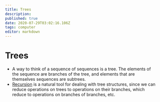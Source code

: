 ```yaml
---
title: Trees
description: 
published: true
date: 2020-07-29T03:02:16.106Z
tags: computer
editor: markdown
---
```


# Trees

* A way to think of a sequence of sequences is a tree. The elements of the sequence are branches of the tree, and elements that are themselves sequences are subtrees.
* [Recursion](/computer-science/recursion) is a natural tool for dealing with tree structures, since we can reduce operations on trees to operations on their branches, which reduce to operations on branches of branches, etc.